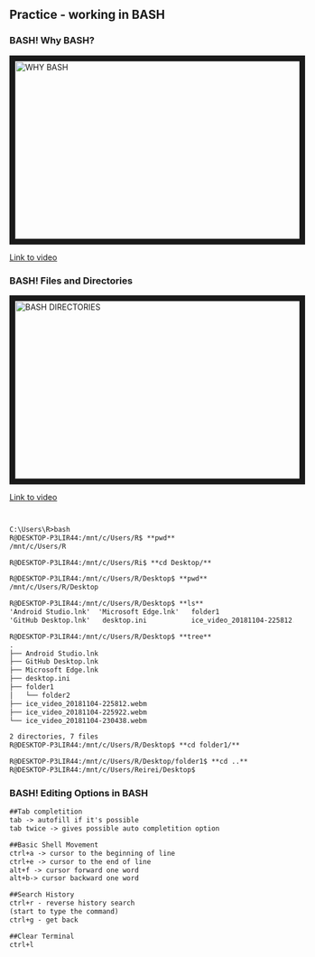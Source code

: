 ## Practice - working in BASH

### BASH! Why BASH?

<a href="http://www.youtube.com/watch?feature=player_embedded&v=ToCwNHh6Faw
" target="_blank"><img src="http://img.youtube.com/vi/ToCwNHh6Faw/0.jpg" 
alt="WHY BASH" width="560" height="315" border="10" /></a>


[Link to video](https://www.youtube.com/watch?v=ToCwNHh6Faw)

### BASH! Files and Directories

<a href="http://www.youtube.com/watch?feature=player_embedded&v=9uUl8Iv2t6E
" target="_blank"><img src="http://img.youtube.com/vi/9uUl8Iv2t6E/0.jpg" 
alt="BASH DIRECTORIES" width="560" height="315" border="10" /></a>

[Link to video](https://youtu.be/9uUl8Iv2t6E)

```markdown


C:\Users\R>bash
R@DESKTOP-P3LIR44:/mnt/c/Users/R$ **pwd**
/mnt/c/Users/R

R@DESKTOP-P3LIR44:/mnt/c/Users/Ri$ **cd Desktop/**

R@DESKTOP-P3LIR44:/mnt/c/Users/R/Desktop$ **pwd**
/mnt/c/Users/R/Desktop

R@DESKTOP-P3LIR44:/mnt/c/Users/R/Desktop$ **ls**
'Android Studio.lnk'  'Microsoft Edge.lnk'   folder1                          ice_video_20181104-225922.webm
'GitHub Desktop.lnk'   desktop.ini           ice_video_20181104-225812.webm   ice_video_20181104-230438.webm

R@DESKTOP-P3LIR44:/mnt/c/Users/R/Desktop$ **tree**
.
├── Android Studio.lnk
├── GitHub Desktop.lnk
├── Microsoft Edge.lnk
├── desktop.ini
├── folder1
│   └── folder2
├── ice_video_20181104-225812.webm
├── ice_video_20181104-225922.webm
└── ice_video_20181104-230438.webm

2 directories, 7 files
R@DESKTOP-P3LIR44:/mnt/c/Users/R/Desktop$ **cd folder1/**

R@DESKTOP-P3LIR44:/mnt/c/Users/R/Desktop/folder1$ **cd ..**
R@DESKTOP-P3LIR44:/mnt/c/Users/Reirei/Desktop$
```
###  BASH! Editing Options in BASH
```markdown
##Tab completition
tab -> autofill if it's possible
tab twice -> gives possible auto completition option

##Basic Shell Movement
ctrl+a -> cursor to the beginning of line
ctrl+e -> cursor to the end of line
alt+f -> cursor forward one word
alt+b-> cursor backward one word

##Search History
ctrl+r - reverse history search
(start to type the command) 
ctrl+g - get back

##Clear Terminal
ctrl+l 













```
